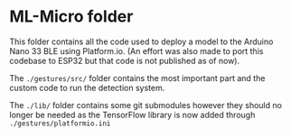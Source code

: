 # ML-Micro folder
This folder contains all the code used to deploy a model to the Arduino Nano 33 BLE using Platform.io. (An effort was also made to port this codebase to ESP32 but that code is not published as of now).

The `./gestures/src/` folder contains the most important part and the custom code to run the detection system.

The `./lib/` folder contains some git submodules however they should no longer be needed as the TensorFlow library is now added through `./gestures/platformio.ini`